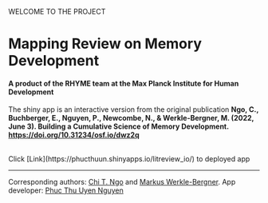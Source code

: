 WELCOME TO THE PROJECT
# Mapping Review on Memory Development
#### A product of the RHYME team at the Max Planck Institute for Human Development 

The shiny app is an interactive version from the original publication <strong>Ngo, C., Buchberger, E., Nguyen, P., Newcombe, N., & Werkle-Bergner, M. (2022, June 3). Building a Cumulative Science of Memory Development. https://doi.org/10.31234/osf.io/dwz2q</strong>

<br>
Click [Link](https://phucthuun.shinyapps.io/litreview_io/) to deployed app 

----
Corresponding authors: [Chi T. Ngo](https://www.mpib-berlin.mpg.de/staff/chi-zoe-ngo) and [Markus Werkle-Bergner](https://www.mpib-berlin.mpg.de/staff/markus-werkle-bergner).
App developer: [Phuc Thu Uyen Nguyen](https://github.com/phucthuun)
